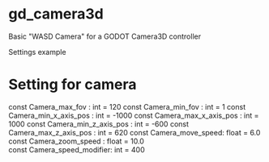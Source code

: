 # gd_camera3d
Basic "WASD Camera" for a GODOT Camera3D controller

Settings example


# Setting for camera
const Camera_max_fov : int = 120
const Camera_min_fov : int = 1
const Camera_min_x_axis_pos : int = -1000
const Camera_max_x_axis_pos : int = 1000
const Camera_min_z_axis_pos : int = -600
const Camera_max_z_axis_pos : int = 620
const Camera_move_speed: float = 6.0
const Camera_zoom_speed : float = 10.0  
const Camera_speed_modifier: int = 400
